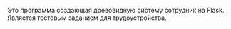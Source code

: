 Это программа создающая древовидную систему сотрудник на Flask.
Является тестовым заданием для трудоустройства.
